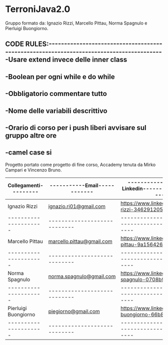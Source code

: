 # TerroniJava2.0
Gruppo formato da: Ignazio Rizzi, Marcello Pittau, Norma Spagnulo e Pierluigi Buongiorno.


CODE RULES:----------------------------------------------------------------------------------------
-Usare extend invece delle inner class
----------------------------------------------------------------------------------------------------------------
-Boolean per ogni while e do while
----------------------------------------------------------------------------------------------------------------
-Obbligatorio commentare tutto
----------------------------------------------------------------------------------------------------------------
-Nome delle variabili descrittivo
----------------------------------------------------------------------------------------------------------------
-Orario di corso per i push liberi avvisare sul gruppo altre ore
----------------------------------------------------------------------------------------------------------------
-camel case si
----------------------------------------------------------------------------------------------------------------


Progetto portato come progetto di fine corso, Accademy tenuta da Mirko Campari e Vincenzo Bruno.


Collegamenti---------|-----------Email------------|------------------------Linkedin----------------------------| 
---------------------|----------------------------|------------------------------------------------------------|
Ignazio Rizzi        |ignazio.ri01@gmail.com      |https://www.linkedin.com/in/ignazio-rizzi-346291205/        |
---------------------|----------------------------|------------------------------------------------------------|
Marcello Pittau      |marcello.pittau@gmail.com   |https://www.linkedin.com/in/marcello-pittau-9a1564260/      |
---------------------|----------------------------|------------------------------------------------------------|
Norma Spagnulo       |norma.spagnulo@gmail.com    |https://www.linkedin.com/in/norma-spagnulo-0708b9239/       |
---------------------|----------------------------|------------------------------------------------------------|
Pierluigi Buongiorno |piegiorno@gmail.com         |https://www.linkedin.com/in/pierluigi-buongiorno-66b8a1173/ |
---------------------|----------------------------|------------------------------------------------------------|
